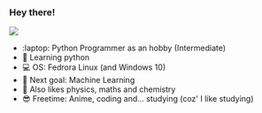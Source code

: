 
### Hey there!

![](https://komarev.com/ghpvc/?username=Risen54&label=PROFILE+VIEWS)

- :laptop: Python Programmer as an hobby (Intermediate)
- :microscope: Learning python
- :computer: OS: Fedrora Linux (and Windows 10)
- :robot: Next goal: Machine Learning
- :apple: Also likes physics, maths and chemistry
- :sunglasses: Freetime: Anime, coding and... studying (coz' I like studying)
